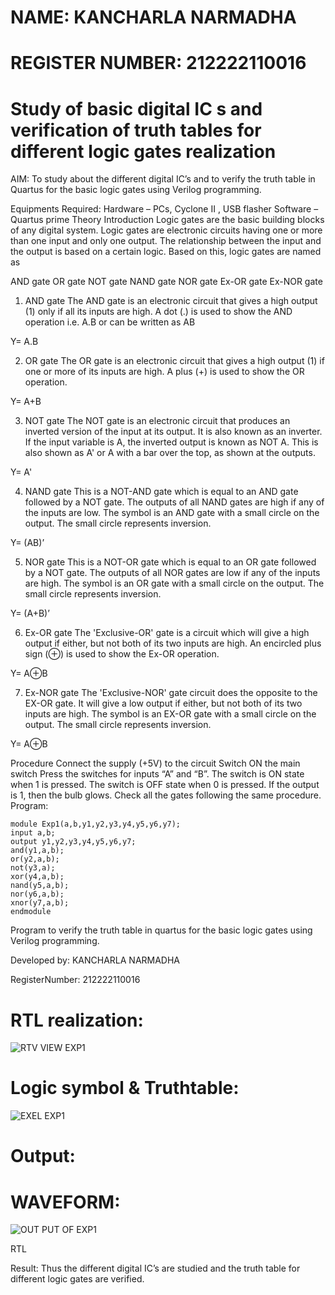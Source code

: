 # NAME: KANCHARLA NARMADHA
# REGISTER NUMBER: 212222110016

# Study of basic digital IC s and verification of truth tables for different logic gates realization
 AIM:
To study about the different digital IC’s and to verify the truth table in Quartus for the basic logic gates using Verilog programming.

Equipments Required:
Hardware – PCs, Cyclone II , USB flasher
Software – Quartus prime
Theory
Introduction
Logic gates are the basic building blocks of any digital system. Logic gates are electronic circuits having one or more than one input and only one output. The relationship between the input and the output is based on a certain logic. Based on this, logic gates are named as

AND gate
OR gate
NOT gate
NAND gate
NOR gate
Ex-OR gate
Ex-NOR gate
1) AND gate
The AND gate is an electronic circuit that gives a high output (1) only if all its inputs are high. A dot (.) is used to show the AND operation i.e. A.B or can be written as AB

Y= A.B

2) OR gate
The OR gate is an electronic circuit that gives a high output (1) if one or more of its inputs are high. A plus (+) is used to show the OR operation.

Y= A+B

3) NOT gate
The NOT gate is an electronic circuit that produces an inverted version of the input at its output. It is also known as an inverter. If the input variable is A, the inverted output is known as NOT A. This is also shown as A' or A with a bar over the top, as shown at the outputs.

Y= A'

4) NAND gate
This is a NOT-AND gate which is equal to an AND gate followed by a NOT gate. The outputs of all NAND gates are high if any of the inputs are low. The symbol is an AND gate with a small circle on the output. The small circle represents inversion.

Y= (AB)’

5) NOR gate
This is a NOT-OR gate which is equal to an OR gate followed by a NOT gate. The outputs of all NOR gates are low if any of the inputs are high. The symbol is an OR gate with a small circle on the output. The small circle represents inversion.

Y= (A+B)’

6) Ex-OR gate
The 'Exclusive-OR' gate is a circuit which will give a high output if either, but not both of its two inputs are high. An encircled plus sign (⊕) is used to show the Ex-OR operation.

Y= A⊕B

7) Ex-NOR gate
The 'Exclusive-NOR' gate circuit does the opposite to the EX-OR gate. It will give a low output if either, but not both of its two inputs are high. The symbol is an EX-OR gate with a small circle on the output. The small circle represents inversion.

Y= A⊕B

Procedure
Connect the supply (+5V) to the circuit
Switch ON the main switch
Press the switches for inputs “A” and “B”. The switch is ON state when 1 is pressed. The switch is OFF state when 0 is pressed.
If the output is 1, then the bulb glows.
Check all the gates following the same procedure.
Program:
```
module Exp1(a,b,y1,y2,y3,y4,y5,y6,y7);
input a,b;
output y1,y2,y3,y4,y5,y6,y7;
and(y1,a,b);
or(y2,a,b);
not(y3,a);
xor(y4,a,b);
nand(y5,a,b);
nor(y6,a,b);
xnor(y7,a,b);
endmodule
```

Program to verify the truth table in quartus for the basic logic gates using Verilog programming.

Developed by: KANCHARLA NARMADHA

RegisterNumber:  212222110016

# RTL realization:

![RTV VIEW EXP1](https://github.com/kancharlaNarmadha/Study-of-basic-digital-IC-s-and-verification-of-truth-tables-for-different-logic-gates-realization-/assets/119559316/e6e9b4ff-049a-4266-bf7b-dec8a00b9530)


# Logic symbol & Truthtable:

![EXEL EXP1](https://github.com/kancharlaNarmadha/Study-of-basic-digital-IC-s-and-verification-of-truth-tables-for-different-logic-gates-realization-/assets/119559316/a9ac28dd-da20-48f6-9293-6ebfbb418f85)


# Output:

# WAVEFORM:

![OUT PUT OF EXP1](https://github.com/kancharlaNarmadha/Study-of-basic-digital-IC-s-and-verification-of-truth-tables-for-different-logic-gates-realization-/assets/119559316/ac3e80de-a06f-4cca-adaf-8c476f330a91)


RTL

Result:
Thus the different digital IC’s are studied and the truth table for different logic gates are verified.
